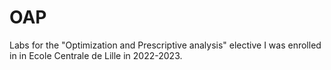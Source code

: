 # OAP
Labs for the "Optimization and Prescriptive analysis" elective I was enrolled in in Ecole Centrale de Lille in 2022-2023.
